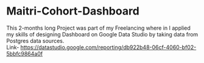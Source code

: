 # Maitri-Cohort-Dashboard
This 2-months long Project was part of my Freelancing where in I applied my skills of designing Dashboard on Google Data Studio by taking data from Postgres data sources. <br>
Link- https://datastudio.google.com/reporting/db922b48-06cf-4060-bf02-5bbfc9864a0f
